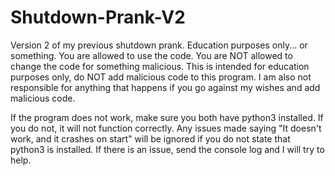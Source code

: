# Shutdown-Prank-V2
Version 2 of my previous shutdown prank. Education purposes only... or something.
You are allowed to use the code. You are NOT allowed to change the code for something malicious. This is intended for education purposes only, do NOT add malicious code to this program. I am also not responsible for anything that happens if you go against my wishes and add malicious code. 

If the program does not work, make sure you both have python3 installed. If you do not, it will not function correctly. Any issues made saying "It doesn't work, and it crashes on start" will be ignored if you do not state that python3 is installed. If there is an issue, send the console log and I will try to help. 
